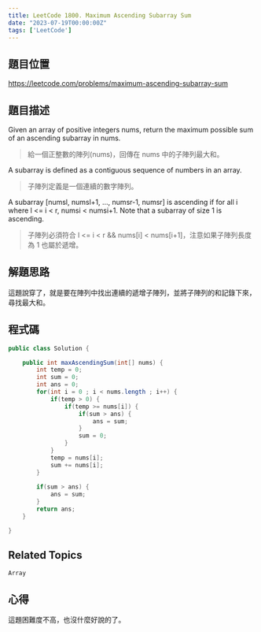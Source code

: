 ```yaml
---
title: LeetCode 1800. Maximum Ascending Subarray Sum
date: "2023-07-19T00:00:00Z"
tags: ['LeetCode']
---
```


## 題目位置
https://leetcode.com/problems/maximum-ascending-subarray-sum

## 題目描述
Given an array of positive integers nums, return the maximum possible sum of an ascending subarray in nums.
> 給一個正整數的陣列(nums)，回傳在 nums 中的子陣列最大和。

A subarray is defined as a contiguous sequence of numbers in an array.
> 子陣列定義是一個連續的數字陣列。

A subarray [numsl, numsl+1, ..., numsr-1, numsr] is ascending if for all i where l <= i < r, numsi  < numsi+1. Note that a subarray of size 1 is ascending.
> 子陣列必須符合 l <= i < r && nums[i] < nums[i+1]，注意如果子陣列長度為 1 也屬於遞增。

## 解題思路
這題說穿了，就是要在陣列中找出連續的遞增子陣列，並將子陣列的和記錄下來，尋找最大和。

## 程式碼
```java
public class Solution {

    public int maxAscendingSum(int[] nums) {
        int temp = 0;
        int sum = 0;
        int ans = 0;
        for(int i = 0 ; i < nums.length ; i++) {
            if(temp > 0) {
                if(temp >= nums[i]) {
                    if(sum > ans) {
                        ans = sum;
                    }
                    sum = 0;
                }
            }
            temp = nums[i];
            sum += nums[i];
        }
        
        if(sum > ans) {
            ans = sum;
        }
        return ans;
    }

}
```

## Related Topics
```Array```

## 心得
這題困難度不高，也沒什麼好說的了。